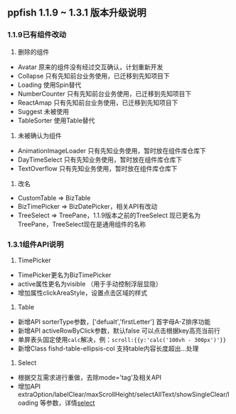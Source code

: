 ## ppfish 1.1.9 ~ 1.3.1 版本升级说明

### 1.1.9已有组件改动

1. 删除的组件
- Avatar  原来的组件没有经过交互确认，计划重新开发
- Collapse  只有先知前台业务使用，已迁移到先知项目下
- Loading 使用Spin替代
- NumberCounter  只有先知前台业务使用，已迁移到先知项目下
- ReactAmap  只有先知前台业务使用，已迁移到先知项目下
- Suggest  未被使用
- TableSorter  使用Table替代

1. 未被确认为组件
- AnimationImageLoader 只有先知业务使用，暂时放在组件库仓库下
- DayTimeSelect  只有先知业务使用，暂时放在组件库仓库下
- TextOverflow  只有先知业务使用，暂时放在组件库仓库下

1. 改名
- CustomTable => BizTable  
- BizTimePicker => BizDatePicker，相关API有改动
- TreeSelect => TreePane，1.1.9版本之前的TreeSelect 现已更名为 TreePane，TreeSelect现在是通用组件的名称

### 1.3.1组件API说明

1. TimePicker
- TimePicker更名为BizTimePicker
- active属性更名为visible （用于手动控制浮层显隐）
- 增加属性clickAreaStyle，设置点击区域的样式

1. Table
- 新增API sorterType参数，['defualt','firstLetter'] 首字母A-Z排序功能
- 新增API activeRowByClick参数，默认false 可以点击根据key高亮当前行  
- 单屏表头固定使用`calc`解决，例：`scroll:{{y:'calc('100vh - 300px')'}}`
- 新增Class fishd-table-ellipsis-col 支持table内容长度超出...处理

1. Select
- 根据交互需求进行重做，去除mode='tag'及相关API
- 增加API extraOption/labelClear/maxScrollHeight/selectAllText/showSingleClear/loading 等参数，详情[select](https://nsfi.github.io/ppfish-components/#/components/select)


